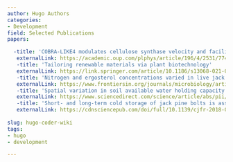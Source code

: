 ```yaml
---
author: Hugo Authors
categories:
- Development
field: Selected Publications
papers:

  -title: 'COBRA-LIKE4 modulates cellulose synthase velocity and facilitates cellulose deposition in the secondary cell wall'
   externalLink: https://academic.oup.com/plphys/article/196/4/2531/7749317
   -title: 'Tailoring renewable materials via plant biotechnology'
   externalLink: https://link.springer.com/article/10.1186/s13068-021-02010-z
   -title: 'Nitrogen and ergosterol concentrations varied in live jack pine phloem following inoculations with fungal associates of mountain pine beetle'
   externalLink: https://www.frontiersin.org/journals/microbiology/articles/10.3389/fmicb.2020.01703/full
   -title: 'Spatial variation in soil available water holding capacity alters carbon mobilization and allocation to chemical defenses along jack pine stems'
   externalLink: https://www.sciencedirect.com/science/article/abs/pii/S0098847219308846
   -title: 'Short- and long-term cold storage of jack pine bolts is associated with higher concentrations of monoterpenes and nutrients'
   externalLink: https://cdnsciencepub.com/doi/full/10.1139/cjfr-2018-0305
   
slug: hugo-coder-wiki
tags:
- hugo
- development

---
```



